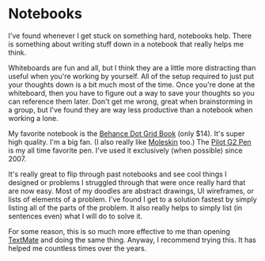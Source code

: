 # Notebooks

I've found whenever I get stuck on something hard, notebooks help. There is something about writing stuff down in a notebook that really helps me think.

Whiteboards are fun and all, but I think they are a little more distracting than useful when you're working by yourself. All of the setup required to just put your thoughts down is a bit much most of the time. Once you're done at the whiteboard, then you have to figure out a way to save your thoughts so you can reference them later. Don't get me wrong, great when brainstorming in a group, but I've found they are way less productive than a notebook when working a lone.

My favorite notebook is the [Behance Dot Grid Book](http://www.creativesoutfitter.com/Products/Dot-Grid-Book/9) (only $14). It's super high quality. I'm a big fan. (I also really like [Moleskin](http://www.amazon.com/Moleskine-Square-Notebook-Pocket/dp/888370102X/ref=sr_1_1?ie=UTF8&qid=1313986191&sr=8-1) too.) The [Pilot G2 Pen](http://www.amazon.com/Pilot-Retractable-Roller-Barrel-12-Count/dp/B00006JNJ8) is my all time favorite pen. I've used it exclusively (when possible) since 2007.

It's really great to flip through past notebooks and see cool things I designed or problems I struggled through that were once really hard that are now easy. Most of my doodles are abstract drawings, UI wireframes, or lists of elements of a problem. I've found I get to a solution fastest by simply listing all of the parts of the problem. It also really helps to simply list (in sentences even) what I will do to solve it.

For some reason, this is so much more effective to me than opening [TextMate](http://macromates.com) and doing the same thing. Anyway, I recommend trying this. It has helped me countless times over the years.
